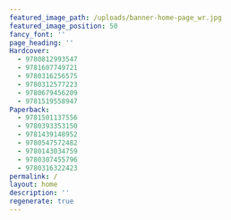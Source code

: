 ```yaml
---
featured_image_path: /uploads/banner-home-page_wr.jpg
featured_image_position: 50
fancy_font: ''
page_heading: ''
Hardcover:
  - 9780812993547
  - 9781607749721
  - 9780316256575
  - 9780312577223
  - 9780679456209
  - 9781519558947
Paperback:
  - 9781501137556
  - 9780393353150
  - 9781439148952
  - 9780547572482
  - 9780143034759
  - 9780307455796
  - 9780316322423
permalink: /
layout: home
description: ''
regenerate: true
---
```

